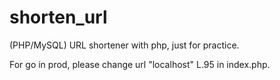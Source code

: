 # shorten_url
(PHP/MySQL) URL shortener with php, just for practice.


For go in prod, please change url "localhost" L.95 in index.php.